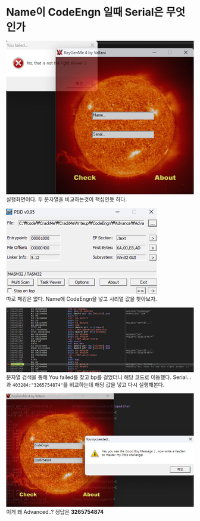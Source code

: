 # Name이 CodeEngn 일때 Serial은 무엇인가

![alt text](image.png)  
실행화면이다. 두 문자열을 비교하는것이 핵심인듯 하다.

![alt text](image-1.png)  
따로 패킹은 없다. Name에 CodeEngn을 넣고 시리얼 값을 찾아보자.

![alt text](image-3.png)  
문자열 검색을 통해 You failed를 찾고 bp를 걸었더니 해당 코드로 이동했다. Serial...과 `403284:"3265754874"`를 비교하는데 해당 값을 넣고 다시 실행해본다.

![alt text](image-4.png)  
이게 왜 Advanced..?
정답은 **3265754874**

